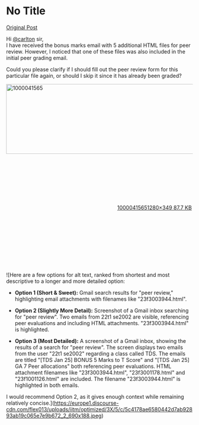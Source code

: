 # No Title

[Original Post](https://discourse.onlinedegree.iitm.ac.in/t/169888/26)

<p>Hi <a class="mention" href="/u/carlton">@carlton</a> sir,<br>
I have received the bonus marks email with 5 additional HTML files for peer review. However, I noticed that one of these files was also included in the initial peer grading email.</p>
<p>Could you please clarify if I should fill out the peer review form for this particular file again, or should I skip it since it has already been graded?<br>
<div class="lightbox-wrapper"><a class="lightbox" href="https://europe1.discourse-cdn.com/flex013/uploads/iitm/original/3X/5/c/5c4178ae6580442d7ab92893ab19c065e7e9b672.jpeg" data-download-href="/uploads/short-url/da8clsSy6GbS801op94loO0CzjY.jpeg?dl=1" title="1000041565" rel="noopener nofollow ugc"><img src="https://europe1.discourse-cdn.com/flex013/uploads/iitm/optimized/3X/5/c/5c4178ae6580442d7ab92893ab19c065e7e9b672_2_690x188.jpeg" alt="1000041565" data-base62-sha1="da8clsSy6GbS801op94loO0CzjY" width="690" height="188" srcset="https://europe1.discourse-cdn.com/flex013/uploads/iitm/optimized/3X/5/c/5c4178ae6580442d7ab92893ab19c065e7e9b672_2_690x188.jpeg, https://europe1.discourse-cdn.com/flex013/uploads/iitm/optimized/3X/5/c/5c4178ae6580442d7ab92893ab19c065e7e9b672_2_1035x282.jpeg 1.5x, https://europe1.discourse-cdn.com/flex013/uploads/iitm/original/3X/5/c/5c4178ae6580442d7ab92893ab19c065e7e9b672.jpeg 2x" data-dominant-color="EEF0F4"><div class="meta"><svg class="fa d-icon d-icon-far-image svg-icon" aria-hidden="true"><use href="#far-image"></use></svg><span class="filename">1000041565</span><span class="informations">1280×349 87.7 KB</span><svg class="fa d-icon d-icon-discourse-expand svg-icon" aria-hidden="true"><use href="#discourse-expand"></use></svg></div></a></div></p>

![Here are a few options for alt text, ranked from shortest and most descriptive to a longer and more detailed option:

*   **Option 1 (Short & Sweet):** Gmail search results for "peer review," highlighting email attachments with filenames like "23f3003944.html".

*   **Option 2 (Slightly More Detail):** Screenshot of a Gmail inbox searching for "peer review". Two emails from 22t1 se2002 are visible, referencing peer evaluations and including HTML attachments. "23f3003944.html" is highlighted.

*   **Option 3 (Most Detailed):** A screenshot of a Gmail inbox, showing the results of a search for "peer review". The screen displays two emails from the user "22t1 se2002" regarding a class called TDS. The emails are titled "[TDS Jan 25] BONUS 5 Marks to T Score" and "[TDS Jan 25] GA 7 Peer allocations" both referencing peer evaluations. HTML attachment filenames like "23f3003944.html", "23f3001178.html" and "23f1001126.html" are included. The filename "23f3003944.html" is highlighted in both emails.

I would recommend Option 2, as it gives enough context while remaining relatively concise.](https://europe1.discourse-cdn.com/flex013/uploads/iitm/optimized/3X/5/c/5c4178ae6580442d7ab92893ab19c065e7e9b672_2_690x188.jpeg)